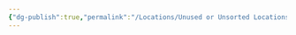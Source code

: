 ```yaml
---
{"dg-publish":true,"permalink":"/Locations/Unused or Unsorted Locations/Scrawler's Nest/"}
---
```



